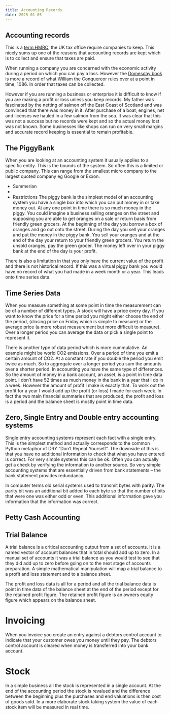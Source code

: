 ```yaml
---
title: Accounting Records
date: 2025-01-05
---
```

## Accounting records

This is a [term HMRC](https://www.gov.uk/running-a-limited-company/company-and-accounting-records), the UK tax office require companies to keep.  This nicely sums up one of the reasons that accounting records are kept
which is to collect and ensure that taxes are paid.

When running a company you are concerned with the economic activity during a period on which you can pay a loss.
However the [Domesday book](https://en.wikipedia.org/wiki/Domesday_Book) is more a record of what William the 
Conquereor rules over at a point in time, 1086.  In order that taxes can be collected.

However if you are running a business or enterprise it is difficult to know if you are making a profit or loss
unless you keep records.  My father was fascinated by the netting of salmon off the East Coast of Scotland and was convinced that there was money in it.  After purchase of a boat, engines, net and licenses we hauled in a 
few salmon from the sea. It was clear that this was not a success but no records were kept and so the actual
money lost was not known.  Some businesses like shops can run on very small margins and accurate record keeping
is essential to remain profitable.

## The PiggyBank

When you are looking at an accounting system it usually applies to a specific entity.  This is the bounds of the system.  So often this is a limited or public company.  This can range from the smallest micro company to the largest quoted company eg Google or Exxon.

- Summerian
- 
- Restrictions
The piggy bank is the simplest model of an accounting system you have a single box into which you can put money in or take money out.  At any one point in time there is so much money in the piggy.
You could imagine a business selling oranges on the street and supposing you are able to get oranges on a sale or return basis from friendly green grocers.  At the beginning of the day you borrow a box of oranges and go out onto the street.  During the day you sell your oranges and put the money in the piggy bank. You sell your oranges and at the end of the day your return to your friendly green grocers.  You return the unsold oranges, pay the green grocer.  The money left over in your piggy bank at the end of the day is your profit.

There is also a limitation in that you only have the current value of the profit and there is not historical record.  If this was a virtual piggy bank you would have no record of what you had made in a week month or a year.  This leads onto time series data.

## Time Series Data

When you measure something at some point in time the measurement can be of a number of  different types.  A stock will have a price every day.  If you want to know the price for a time period you might either choose the end of the period, (closing price on Friday which is simple to measure) or the average price (a more robust measurement but more difficult to measure).  Over a longer period you can average the data or pick a single point to represent it.

There is another type of data period which is more cummulative.  An example might be world CO2 emissions.  Over a period of time you emit a certain amount of CO2.  At a constant rate if you double the period you emit twice as much.  So to aggregate over a longer period you sum the amounts over a shorter period.
In accounting you have the same type of differences.  So the amount of money in a bank account, an asset, is a point in time data point.  I don’t have 52 times as much money in the bank in a year that I do in a week.   However the amount of profit I make is exactly that.  To work out the profit for a year I would add up the profit (or loss) I made for each week.
In fact the two main financial summaries that are produced, the profit and loss is a period and the balance sheet is mostly point in time data.

## Zero, Single Entry and Double entry accounting systems

Single entry accounting systems represent each fact with a single entry.  This is the simplest method and actually corresponds to the common Python metaphor of DRY “Don’t Repeat Yourself”.  The downside of this is that you have no additional information to check that what you have entered is correct.  For very simple systems this can be ok.  Often you can actually get a check by verifying the information to another source.  So very simple accounting systems that are essentially driven from bank statements – the bank statement provides redundancy.

In computer terms old serial systems used to transmit bytes with parity.  The parity bit was an additional bit added to each byte so that the number of bits that were one was either odd or even.  This additional information gave you information that the information was correct.

## Petty Cash Accounting

## Trial Balance

A trial balance is a critical accounting output from a set of accounts. It is a named vector of account balances that in total should add up to zero.  In a manual set of accounts it was a trial balance as you would test to see that they did add up to zero before going on to the next stage of accounts preparation.  A simple mathematical manipulation will map a trial balance to a profit and loss statement and to a balance sheet.

The profit and loss data is all for a period and all the trial balance data is point in time data of the balance sheet at the end of the period except for the retained profit figure.  The retained profit figure  is an owners equity figure which appears on the balance sheet.

# Invoicing

When you invoice you create an entry against a debtors control account to indicate that your customer owes you money until they pay.  The debtors control account is cleared when money is transferred into your bank account.

# Stock

In a simple business all the stock is represented in a single account.  At the end of the accounting period the stock is revalued and the difference between the beginning plus the purchases and end valuations is then  cost of goods sold.
In a more elaborate stock taking system the value of each stock item will be measured in real time.
